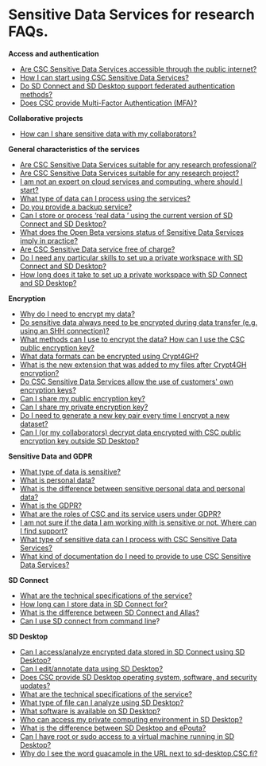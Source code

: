 # Sensitive Data Services for research FAQs.

**Access and authentication** 

* [Are CSC Sensitive Data Services accessible through the public internet?](sensitive-data-access.md)
* [How I can start using CSC Sensitive Data Services?](sensitive-data-access.md#how-can-i-start-using-csc-sensitive-data-services)
* [Do SD Connect and SD Desktop  support federated authentication methods?](sensitive-data-access.md#do-sd-connect-and-sd-desktop-support-federated-authentication-methods)
* [Does CSC provide Multi-Factor Authentication (MFA)?](sensitive-data-access.md#does-csc-provide-multi-factor-authentication-mfa)

**Collaborative projects**

* [How can I share sensitive data with my collaborators?](sensitive-data-collaborative.md)


**General characteristics of the services**

* [Are CSC Sensitive Data Services suitable for any research professional?](sensitive-data-general.md) 
* [Are CSC Sensitive Data Services suitable for any research project?](sensitive-data-general.md#are-csc-sensitive-data-services-suitable-for-any-research-project) 
* [I am not an expert on cloud services and computing, where should I start?](sensitive-data-general.md#i-am-not-an-expert-on-cloud-services-and-computing-where-should-i-start) 
* [What type of data can I process using the services?](sensitive-data-general.md#what-type-of-data-can-i-process-using-the-services)
* [Do you provide a backup service?](sensitive-data-general.md#do-you-provide-a-backup-service) 
* [Can I  store or process ‘real data ‘ using  the current version of SD Connect and SD Desktop?](sensitive-data-general.md#can-i--store-or-process-real-data-using-the-current-open-beta-versions-of-sd-connect-and-sd-desktop) 
* [What does the Open Beta versions status of Sensitive Data Services imply in practice?](sensitive-data-general.md#what-does-the-open-beta-versions-status-of-sensitive-data-services-imply-in-practice) 
* [Are CSC Sensitive Data service free of charge?](sensitive-data-general.md#are-csc-sensitive-data-service-free-of-charge) 
* [Do I need any particular skills to set up a private workspace with SD Connect and SD Desktop?](sensitive-data-general.md#do-i-need-any-particular-skills-to-set-up-a-private-workspace-with-sd-connect-and-sd-desktop) 
* [How long does it take to set up a private workspace with SD Connect and SD Desktop?](sensitive-data-general.md#how-long-does-it-take-to-set-up-a-private-workspace-with-sd-connect-and-sd-desktop) 

**Encryption**

* [Why do I need to encrypt my data?](sensitive-data-encryption.md)
* [Do sensitive data always need to be encrypted during data transfer (e.g. using an  SHH connection)?](sensitive-data-encryption.md#does-sensitive-data-always-need-to-be-encrypted-during-upload-or-data-transfer-eg-using-an--shh-connection)
* [What methods can I use to encrypt the data? How can I use the CSC public encryption key?](sensitive-data-encryption.md#what-methods-can-i-use-to-encrypt-the-data-how-can-i-use-the-csc-public-encryption-key)
* [What data formats can be encrypted using Crypt4GH?](sensitive-data-encryption.md#what-data-formats-can-be-encrypted-using-crypt4gh)
* [What is the new extension that was added to my files after Crypt4GH encryption?](sensitive-data-encryption.md#what-is-the-new-extension-added-to-my-files-after-crypt4gh-encryption)
* [Do CSC Sensitive Data Services allow the use of customers' own encryption keys?](sensitive-data-encryption.md#do-csc-sensitive-data-services-allow-the-use-of-customers-encryption-keys)
* [Can I share my public encryption key?](sensitive-data-encryption.md#can-i-share-my-public-encryption-key-with-others)
* [Can I share my private encryption key?](sensitive-data-encryption.md#can-i-share-my-private-encryption-key-with-others)
* [Do I need to generate a new key pair every time I encrypt a new dataset?](sensitive-data-encryption.md#do-i-need-to-generate-a-new-key-pair-every-time-i-encrypt-a-new-dataset)
* [Can I (or my collaborators) decrypt data encrypted with CSC public encryption key outside SD Desktop?](sensitive-data-encryption.md#can-i-or-my-collaborators-decrypt-data-encrypted-with-csc-public-encryption-key-outside-sd-desktop)


**Sensitive Data and GDPR**

* [What type of data is sensitive?](sensitive-data-legal.md)
* [What is personal data?](sensitive-data-legal.md#what-is-personal-data)
* [What is the difference between sensitive personal data and personal data?](sensitive-data-legal.md#what-is-the-difference-between-sensitive-personal-data-and-personal-datad)
* [What is the GDPR?](sensitive-data-legal.md#what-is-the-gdpr)
* [What are the roles of CSC and its service users under GDPR?](sensitive-data-legal.md#what-are-the-roles-of-csc-and-its-service-users-under-gdpr)
* [I am not sure if the data I am working with is sensitive or not. Where can I find support?](sensitive-data-legal.md#i-am-not-sure-if-the-data-i-am-working-with-is-sensitive-or-not-where-can-i-find-support)
* [What type of sensitive data can I process with CSC Sensitive Data Services?](sensitive-data-legal.md#what-type-of-sensitive-data-can-i-process-with-csc-sensitive-data-services)
* [What kind of documentation do I need to provide to use CSC Sensitive Data Services?](sensitive-data-legal.md#what-type-of-documentation-do-i-need-to-provide-to-use-csc-sensitive-data-services)

**SD Connect**

* [What are the technical specifications of the service?](sensitive-data-connect.md)
* [How long can I store data in SD Connect for?](sensitive-data-connect.md#how-long-can-i-store-data-in-sd-connect)
* [What is the difference between SD Connect and Allas?](sensitive-data-connect.md#what-is-the-difference-between-sd-connect-and-allas)
* [Can I use SD connect from command line](sensitive-data-connect.md#can-i-use-sd-connect-from-command-line)?

**SD Desktop**

* [Can I access/analyze encrypted data stored in SD Connect using SD Desktop?](sensitive-data-desktop.md)
* [Can I edit/annotate data using SD Desktop?](sensitive-data-desktop.md#can-i-editannotate-data-using-sd-desktop)
* [Does CSC provide SD Desktop operating system, software, and security updates?](sensitive-data-desktop.md#does-csc-provide-sd-desktop-operating-system-software-and-security-updates)
* [What are the technical specifications of the service?](sensitive-data-desktop.md#what-are-the-technical-specifications-of-the-service)
* [What type of file can I analyze using SD Desktop?](sensitive-data-desktop.md#what-type-of-file-can-i-analyze-using-sd-desktop)
* [What software is available on SD Desktop?](sensitive-data-desktop.md#what-software-is-available-on-sd-desktop)
* [Who can access my private computing environment in SD Desktop?](sensitive-data-desktop.md#who-can-access-my-private-computing-environment-in-sd-desktop)
* [What is the difference between SD Desktop and ePouta?](sensitive-data-desktop.md#what-is-the-difference-between-sd-desktop-and-epouta)
* [Can I have root or sudo access to a virtual machine running in SD Desktop?](sensitive-data-desktop.md#can-i-have-root-or-sudo-access-to-a-virtual-machine-running-in-sd-desktop)
* [Why do I see the word guacamole in the URL next to sd-desktop.CSC.fi?](sensitive-data-desktop.md#why-do-i-see-the-word-guacamole-in-the-url-next-to-sd-desktopcscfi)










